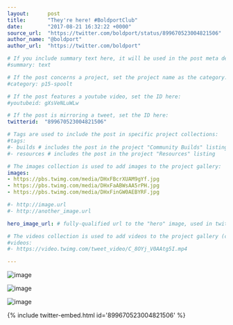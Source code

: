 ```yaml
---
layout:      post
title:       "They're here! #BoldportClub"
date:        "2017-08-21 16:32:22 +0000"
source_url:  "https://twitter.com/boldport/status/899670523004821506"
author_name: "@boldport"
author_url:  "https://twitter.com/boldport"

# If you include summary text here, it will be used in the post meta description instead of an excerpt from the post body
#summary: text

# If the post concerns a project, set the project name as the category:
#category: p15-spoolt

# If the post features a youtube video, set the ID here:
#youtubeid: gXsVeNLuWLw

# If the post is mirroring a tweet, set the ID here:
twitterid:  "899670523004821506"

# Tags are used to include the post in specific project collections:
#tags:
#- builds # includes the post in the project "Community Builds" listing
#- resources # includes the post in the project "Resources" listing

# The images collection is used to add images to the project gallery:
images:
- https://pbs.twimg.com/media/DHxFBcrXUAM9gYf.jpg
- https://pbs.twimg.com/media/DHxFaABWsAA5rPH.jpg
- https://pbs.twimg.com/media/DHxFinGW0AEBYRF.jpg

#- http://image.url
#- http://another_image.url

hero_image_url: # fully-qualified url to the "hero" image, used in twitter cards for example

# The videos collection is used to add videos to the project gallery (currently only mp4):
#videos:
#- https://video.twimg.com/tweet_video/C_8OYj_V0AAtg5I.mp4

---
```


![image](https://pbs.twimg.com/media/DHxFBcrXUAM9gYf.jpg)

![image](https://pbs.twimg.com/media/DHxFaABWsAA5rPH.jpg)

![image](https://pbs.twimg.com/media/DHxFinGW0AEBYRF.jpg)

{% include twitter-embed.html id='899670523004821506' %}


